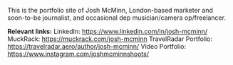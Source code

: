 This is the portfolio site of Josh McMinn, London-based marketer and soon-to-be journalist, and occasional dep musician/camera op/freelancer.

**Relevant links:**
LinkedIn: https://www.linkedin.com/in/josh-mcminn/
MuckRack: https://muckrack.com/josh-mcminn
TravelRadar Portfolio: https://travelradar.aero/author/josh-mcminn/
Video Portfolio: https://www.instagram.com/joshmcminnshoots/

